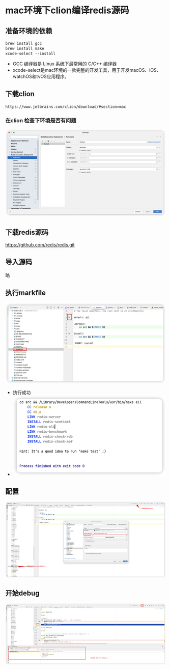 
# mac环境下clion编译redis源码
## 准备环境的依赖

```
brew install gcc
brew install make
xcode-select --install
```

* GCC 编译器是 Linux 系统下最常用的 C/C++ 编译器
* xcode-select是mac环境的一款完整的开发工具，用于开发macOS、iOS、watchOS和tvOS应用程序。
  

  
## 下载clion

```
https://www.jetbrains.com/clion/download/#section=mac
```

### 在clion 检查下环境是否有问题

![clion_check_gcc](../image/clion_check_gcc.png)

## 下载redis源码
https://github.com/redis/redis.git


## 导入源码
略

## 执行markfile

![exec_markfile](../image/exec_markfile.png)

* 执行成功
* ![exec_markfile](../image/exec_markfile_success.png)

## 配置
![exec_markfile](../image/compile_source_config.png)

## 开始debug
![exec_markfile](../image/compile_success.png)